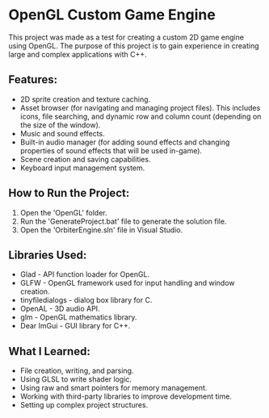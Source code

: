 # OpenGL Custom Game Engine

This project was made as a test for creating a custom 2D game engine using OpenGL. The purpose of this project is to gain experience in creating large and complex applications with C++. 

## Features:
* 2D sprite creation and texture caching.
* Asset browser (for navigating and managing project files). This includes icons, file searching, and dynamic row and column count (depending on the size of the window).
* Music and sound effects.
* Built-in audio manager (for adding sound effects and changing properties of sound effects that will be used in-game).
* Scene creation and saving capabilities.
* Keyboard input management system.

## How to Run the Project:
1. Open the 'OpenGL' folder.
2. Run the 'GenerateProject.bat' file to generate the solution file.
3. Open the 'OrbiterEngine.sln' file in Visual Studio.

## Libraries Used:
* Glad - API function loader for OpenGL.
* GLFW - OpenGL framework used for input handling and window creation.
* tinyfiledialogs - dialog box library for C.
* OpenAL - 3D audio API.
* glm - OpenGL mathematics library.
* Dear ImGui - GUI library for C++.

## What I Learned:
* File creation, writing, and parsing.
* Using GLSL to write shader logic.
* Using raw and smart pointers for memory management.
* Working with third-party libraries to improve development time.
* Setting up complex project structures.
